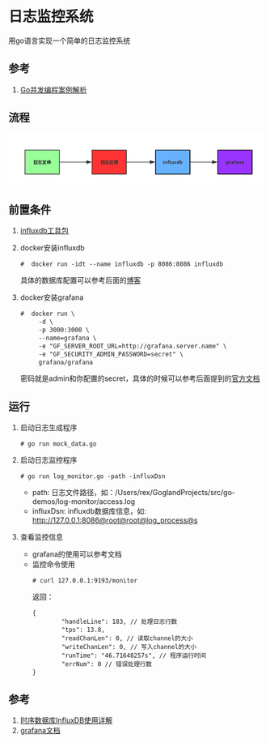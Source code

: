 # 日志监控系统

用go语言实现一个简单的日志监控系统

## 参考
1. [Go并发编程案例解析](https://www.imooc.com/learn/982)

## 流程

![log-monitor](https://github.com/todorex/go-demos/raw/master/log-monitor/image/log-monitor.png)

## 前置条件

1. [influxdb工具包](https://github.com/influxdata/influxdb)

2. docker安装influxdb
    ```
    #  docker run -idt --name influxdb -p 8086:8086 influxdb
    ```
    具体的数据库配置可以参考后面的[博客](https://studygolang.com/articles/10990?fr=sidebar)
3. docker安装grafana
    ```
    #  docker run \
         -d \
         -p 3000:3000 \
         --name=grafana \
         -e "GF_SERVER_ROOT_URL=http://grafana.server.name" \
         -e "GF_SECURITY_ADMIN_PASSWORD=secret" \
         grafana/grafana
    ```
    密码就是admin和你配置的secret，具体的时候可以参考后面提到的[官方文档](http://docs.grafana.org/)
    
## 运行
1. 启动日志生成程序
    ```
    # go run mock_data.go
    ```
2. 启动日志监控程序
   ```
   # go run log_monitor.go -path -influxDsn
   ```
   
   * path: 日志文件路径，如：/Users/rex/GoglandProjects/src/go-demos/log-monitor/access.log
   * influxDsn: influxdb数据库信息，如: http://127.0.0.1:8086@root@root@log_process@s
3. 查看监控信息
    * grafana的使用可以参考文档
    * 监控命令使用
        ```
        # curl 127.0.0.1:9193/monitor
        ```
        返回：
        ```
        {
                "handleLine": 183, // 处理日志行数
                "tps": 13.8, 
                "readChanLen": 0, // 读取channel的大小
                "writeChanLen": 0, // 写入channel的大小
                "runTime": "46.71648257s", // 程序运行时间
                "errNum": 0 // 错误处理行数
        }  
        ```
## 参考
1. [时序数据库InfluxDB使用详解](https://studygolang.com/articles/10990?fr=sidebar)
2. [grafana文档](http://docs.grafana.org/)